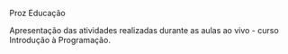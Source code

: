Proz Educação

Apresentação das atividades realizadas durante as aulas ao vivo - curso Introdução à Programação.